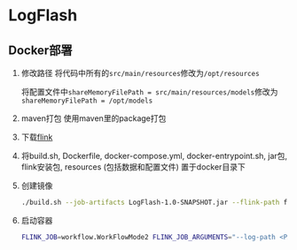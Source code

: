 # LogFlash

## Docker部署
1. 修改路径
    将代码中所有的`src/main/resources`修改为`/opt/resources`
    
    将配置文件中`shareMemoryFilePath = src/main/resources/models`修改为`shareMemoryFilePath = /opt/models`
2. maven打包
    使用maven里的package打包
3. 下载[flink](https://www.apache.org/dyn/closer.lua/flink/flink-1.10.0/flink-1.10.0-bin-scala_2.11.tgz)
4. 将build.sh, Dockerfile, docker-compose.yml, docker-entrypoint.sh, jar包, flink安装包, resources (包括数据和配置文件) 置于docker目录下
5. 创建镜像
   ```bash
   ./build.sh --job-artifacts LogFlash-1.0-SNAPSHOT.jar --flink-path flink-1.10.0-bin-scala_2.11.tgz
   ```
6. 启动容器
   ```bash
   FLINK_JOB=workflow.WorkFlowMode2 FLINK_JOB_ARGUMENTS="--log-path <PATH_TO_LOG>" docker-compose up -d
   ```

